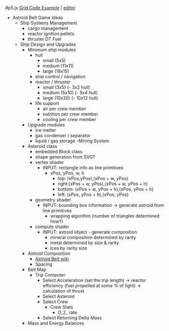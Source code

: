 #p5.js
[Grid Code Example](https://atbrunson.github.io/p5-js/gameDev/Grid/) |
[editor](https://github.dev/atbrunson/p5-js/blob/main/gameDev/Grid/sketch.js)

- Astroid Belt Game Ideas
  - Ship Systems Management
    - cargo management
    - reactor ignition pellets
    - thruster DT Fuel
  - Ship Design and Upgrades
    - Minimum ship modules
      - hull
        - small (5x5)
        - medium (11x11)
        - large (19x15)
      - ship control / navigation
      - reactor / thruster
        - small (3x5) (- 3x2 hull)
        - medium (5x10) (- 5x4 hull)
        - large (10x20) (- 10x12 hull)
      - life support
        - air per crew member
        - nutrition per crew member
        - cooling per crew member
    - Upgrade modules
      - ice melter
      - gas condenser / separator
      - liquid / gas storage
    -Mining System
    - Asteroid class
      - embedded Block class
      - shape generation from SVG?
      - vertex shader
        - INPUT: rectangle info as line primitives
          - xPos, yPos, w, h
            - top: (xPos,yPos),(xPos + w, yPos)
            - right:(xPos + w, yPos),(xPos + w, yPos + h)
            - bottom: (xPos + w, yPos + h),(xPos, yPos + h)
            - left: (xPos, yPos + h),(xPos, yPos)
      - geometry shader
        - INPUT: bounding box information -> generate astroid from line primitives
          - wrapping algorithm (number of triangles determined how?)
      - compute shader
        - INPUT: astroid object - generate composition
          - mineral composition determined by rarity
          - metal determined by size & rarity
          - Ices by rarity size
    - Astroid Composition
      - [Astroid Belt wiki](https://en.wikipedia.org/wiki/Asteroid_belt#:~:text=The%20absolute%20magnitudes%20of%20most,asteroids%20might%20be%20even%20closer.)
      - Spacing
    - Belt Map
      - Trip Computer
        - Select Acceleration (set the trip length) -> reactor efficiency (fuel propelled at some % of light) -> calculation of thrust
        - Select Asteroid
        - Select Crew
          - Crew Stats
            - O_2_ rate
        - Select Returning Delta Mass
    - Mass and Energy Balances
